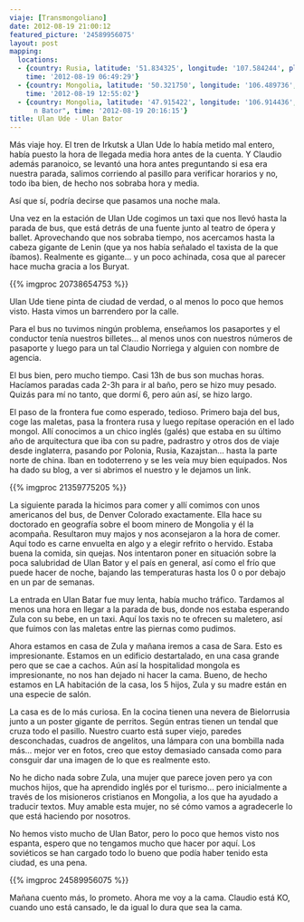 ```yaml
---
viaje: [Transmongoliano]
date: 2012-08-19 21:00:12
featured_picture: '24589956075'
layout: post
mapping:
  locations:
  - {country: Rusia, latitude: '51.834325', longitude: '107.584244', place: Ulan-Ude,
    time: '2012-08-19 06:49:29'}
  - {country: Mongolia, latitude: '50.321750', longitude: '106.489736', place: Altanbulag,
    time: '2012-08-19 12:55:02'}
  - {country: Mongolia, latitude: '47.915422', longitude: '106.914436', place: "Ulá\
      n Bator", time: '2012-08-19 20:16:15'}
title: Ulan Ude - Ulan Bator
---
```

Más viaje hoy. El tren de Irkutsk a Ulan Ude lo había metido mal entero, había puesto la hora de llegada media hora antes de la cuenta. Y Claudio además paranoico, se levantó una hora antes preguntando si esa era nuestra parada, salimos corriendo al pasillo para verificar horarios y no, todo iba bien, de hecho nos sobraba hora y media.

Así que sí, podría decirse que pasamos una noche mala.

Una vez en la estación de Ulan Ude cogimos un taxi que nos llevó hasta la parada de bus, que está detrás de una fuente junto al teatro de ópera y ballet. Aprovechando que nos sobraba tiempo, nos acercamos hasta la cabeza gigante de Lenin (que ya nos había señalado el taxista de la que íbamos). Realmente es gigante... y un poco achinada, cosa que al parecer hace mucha gracia a los Buryat.

{{% imgproc 20738654753 %}}

Ulan Ude tiene pinta de ciudad de verdad, o al menos lo poco que hemos visto. Hasta vimos un barrendero por la calle.

Para el bus no tuvimos ningún problema, enseñamos los pasaportes y el conductor tenía nuestros billetes... al menos unos con nuestros números de pasaporte y luego para un tal Claudio Norriega y alguien con nombre de agencia.

El bus bien, pero mucho tiempo. Casi 13h de bus son muchas horas. Hacíamos paradas cada 2-3h para ir al baño, pero se hizo muy pesado. Quizás para mí no tanto, que dormí 6, pero aún así, se hizo largo.

El paso de la frontera fue como esperado, tedioso. Primero baja del bus, coge las maletas, pasa la frontera rusa y luego repítase operación en el lado mongol. Allí conocimos a un chico inglés (galés) que estaba en su último año de arquitectura que iba con su padre, padrastro y otros dos de viaje desde inglaterra, pasando por Polonia, Rusia, Kazajstan... hasta la parte norte de china. Iban en todoterreno y se les veía muy bien equipados. Nos ha dado su blog, a ver si abrimos el nuestro y le dejamos un link.

{{% imgproc 21359775205 %}}

La siguiente parada la hicimos para comer y allí comimos con unos americanos del bus, de Denver Colorado exactamente. Ella hace su doctorado en geografía sobre el boom minero de Mongolia y él la acompaña. Resultaron muy majos y nos aconsejaron a la hora de comer. Aquí todo es carne envuelta en algo y a elegir refrito o hervido. Estaba buena la comida, sin quejas. Nos intentaron poner en situación sobre la poca salubridad de Ulan Bator y el país en general, así como el frío que puede hacer de noche, bajando las temperaturas hasta los 0 o por debajo en un par de semanas.

La entrada en Ulan Batar fue muy lenta, había mucho tráfico. Tardamos al menos una hora en llegar a la parada de bus, donde nos estaba esperando Zula con su bebe, en un taxi. Aquí los taxis no te ofrecen su maletero, así que fuimos con las maletas entre las piernas como pudimos.

Ahora estamos en casa de Zula y mañana iremos a casa de Sara. Esto es impresionante. Estamos en un edificio destartalado, en una casa grande pero que se cae a cachos. Aún así la hospitalidad mongola es impresionante, no nos han dejado ni hacer la cama. Bueno, de hecho estamos en LA habitación de la casa, los 5 hijos, Zula y su madre están en una especie de salón.

La casa es de lo más curiosa. En la cocina tienen una nevera de Bielorrusia junto a un poster gigante de perritos. Según entras tienen un tendal que cruza todo el pasillo. Nuestro cuarto está super viejo, paredes desconchadas, cuadros de angelitos, una lámpara con una bombilla nada más... mejor ver en fotos, creo que estoy demasiado cansada como para consguir dar una imagen de lo que es realmente esto.

No he dicho nada sobre Zula, una mujer que parece joven pero ya con muchos hijos, que ha aprendido inglés por el turismo... pero inicialmente a través de los misioneros cristianos en Mongolia, a los que ha ayudado a traducir textos. Muy amable esta mujer, no sé cómo vamos a agradecerle lo que está haciendo por nosotros.

No hemos visto mucho de Ulan Bator, pero lo poco que hemos visto nos espanta, espero que no tengamos mucho que hacer por aquí. Los soviéticos se han cargado todo lo bueno que podía haber tenido esta ciudad, es una pena.

{{% imgproc 24589956075 %}}

Mañana cuento más, lo prometo. Ahora me voy a la cama. Claudio está KO, cuando uno está cansado, le da igual lo dura que sea la cama.
